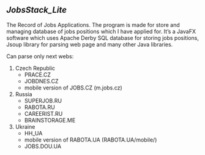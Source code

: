 ## *JobsStack_Lite*
The Record of Jobs Applications.
The program is made for store and managing database of jobs positions which I have applied for.
It’s a JavaFX software which uses Apache Derby SQL database for storing jobs positions,
Jsoup library for parsing web page and many other Java libraries.

Can parse only next webs:
  1. Czech Republic
      * PRACE.CZ
      * JOBDNES.CZ
      * mobile version of JOBS.CZ (m.jobs.cz)
  2. Russia
      * SUPERJOB.RU
      * RABOTA.RU
      * CAREERIST.RU
      * BRAINSTORAGE.ME
  23. Ukraine
      * HH_UA
      * mobile version of RABOTA.UA (RABOTA.UA/mobile/)
      * JOBS.DOU.UA

